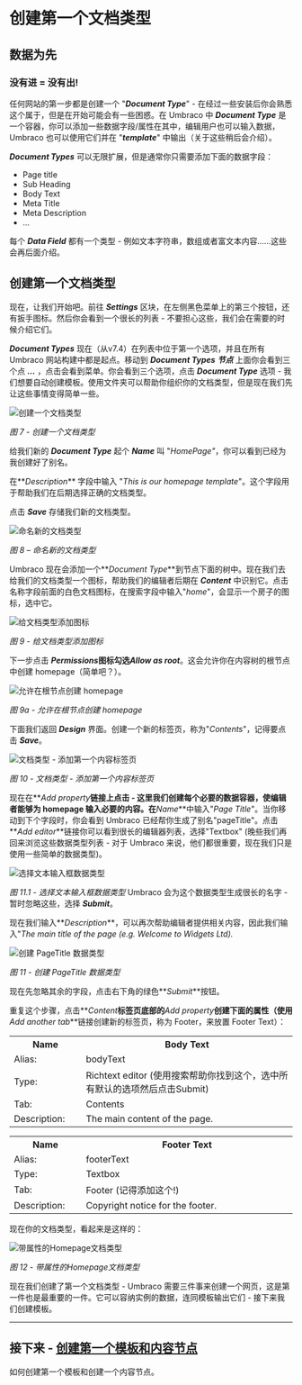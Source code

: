 # 创建第一个文档类型

## 数据为先 
### 没有进 = 没有出!

任何网站的第一步都是创建一个 "**_Document Type_**" - 在经过一些安装后你会熟悉这个属于，但是在开始可能会有一些困惑。在 Umbraco 中 **_Document Type_** 是一个容器，你可以添加一些数据字段/属性在其中，编辑用户也可以输入数据，Umbraco 也可以使用它们并在 "**_template_**" 中输出（关于这些稍后会介绍）。

**_Document Types_** 可以无限扩展，但是通常你只需要添加下面的数据字段：

*    Page title
*    Sub Heading
*    Body Text
*    Meta Title
*    Meta Description
*    ...


每个 **_Data Field_** 都有一个类型 - 例如文本字符串，数组或者富文本内容……这些会再后面介绍。

## 创建第一个文档类型
现在，让我们开始吧。前往 **_Settings_** 区块，在左侧黑色菜单上的第三个按钮，还有扳手图标。然后你会看到一个很长的列表 - 不要担心这些，我们会在需要的时候介绍它们。

**_Document Types_** 现在（从v7.4）在列表中位于第一个选项，并且在所有 Umbraco 网站构建中都是起点。移动到 **_Document Types_** **_节点_** 上面你会看到三个点 **_..._** ，点击会看到菜单。你会看到三个选项，点击 **_Document Type_** 选项 - 我们想要自动创建模板。使用文件夹可以帮助你组织你的文档类型，但是现在我们先让这些事情变得简单一些。

![创建一个文档类型](images/figure-7-creating-a-document-type.png)


*图 7 - 创建一个文档类型*

给我们新的 **_Document Type_** 起个  **_Name_** 叫 "_HomePage"_，你可以看到已经为我创建好了别名。

在**_Description_** 字段中输入 "_This is our homepage template_"。这个字段用于帮助我们在后期选择正确的文档类型。

点击 **_Save_** 存储我们新的文档类型。


![命名新的文档类型](images/figure-8-name-your-document-type.png)


*图 8 – 命名新的文档类型*

Umbraco 现在会添加一个**_Document Type_**到节点下面的树中。现在我们去给我们的文档类型一个图标，帮助我们的编辑者后期在 **_Content_** 中识别它。点击名称字段前面的白色文档图标，在搜索字段中输入"_home_"，会显示一个房子的图标，选中它。


![给文档类型添加图标](images/figure-9-adding-an-icon-to-document-type.png)


*图 9 - 给文档类型添加图标*

下一步点击 **_Permissions_**图标勾选**_Allow as root_**。这会允许你在内容树的根节点中创建 homepage（简单吧？）。

![允许在根节点创建 homepage](images/figure-9a-allow-document-type-as-root.png)


*图 9a - 允许在根节点创建 homepage*

下面我们返回 **_Design_** 界面。创建一个新的标签页，称为"_Contents_"，记得要点击 **_Save_**。

![文档类型 - 添加第一个内容标签页](images/figure-10-document-types-adding-tabs.png)


*图 10 - 文档类型 - 添加第一个内容标签页*

现在在**_Add property_**链接上点击 - 这里我们创建每个必要的数据容器，使编辑者能够为 homepage 输入必要的内容。在**_Name_**中输入"_Page Title_"。当你移动到下个字段时，你会看到 Umbraco 已经帮你生成了别名"pageTitle"。点击 **_Add editor_**链接你可以看到很长的编辑器列表，选择"Textbox" (晚些我们再回来浏览这些数据类型列表 - 对于 Umbraco 来说，他们都很重要，现在我们只是使用一些简单的数据类型)。

![选择文本输入框数据类型](images/figure-11a-selecting-textbox-data-type.png)


*图 11.1 - 选择文本输入框数据类型*
Umbraco 会为这个数据类型生成很长的名字 - 暂时忽略这些，选择 **_Submit_**。

现在我们输入**_Description_**，可以再次帮助编辑者提供相关内容，因此我们输入"_The main title of the page (e.g. Welcome to Widgets Ltd)._

![创建 PageTitle 数据类型](images/figure-11-creating-our-pagetitle-data-type.png)

*图 11 - 创建 PageTitle 数据类型*

现在先忽略其余的字段，点击右下角的绿色**_Submit_**按钮。

重复这个步骤，点击**_Content_**标签页底部的**_Add property_**创建下面的属性（使用**_Add another tab_**链接创建新的标签页，称为 Footer，来放置 Footer Text）：

<table border="0">
<col width="130">
<col width="400">
<tr><th>Name</th><th>Body Text</th></tr>
<tr><td>Alias:</td><td>bodyText</td></tr>
<tr><td>Type:</td><td>Richtext editor (使用搜索帮助你找到这个，选中所有默认的选项然后点击Submit)</td></tr>
<tr><td>Tab:</td><td>Contents</td></tr>
<tr><td>Description:</td><td>The main content of the page.</td></tr>
</table>

<table border="0">
<col width="130">
<col width="400">
<tr><th>Name</th><th>Footer Text</th></tr>
<tr><td>Alias:</td><td>footerText</td></tr>
<tr><td>Type:</td><td>Textbox</td></tr>
<tr><td>Tab:</td><td>Footer (记得添加这个!)</td></tr>
<tr><td>Description:</td><td>Copyright notice for the footer.</td></tr>
</table>

现在你的文档类型，看起来是这样的：

![带属性的Homepage文档类型](images/figure-12-homepage-document-type-with-properties.png)

*图 12 - 带属性的Homepage文档类型*

现在我们创建了第一个文档类型 - Umbraco 需要三件事来创建一个网页，这是第一件也是最重要的一件。它可以容纳实例的数据，连同模板输出它们 - 接下来我们创建模板。

---
## 接下来 - [创建第一个模板和内容节点](Creating-Your-First-Template-and-Content-Node.md)
如何创建第一个模板和创建一个内容节点。 
